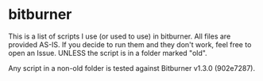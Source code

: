 # bitburner
This is a list of scripts I use (or used to use) in bitburner.
All files are provided AS-IS. If you decide to run them and they don't work, feel free to open an Issue. UNLESS the script is in a folder marked "old".

Any script in a non-old folder is tested against Bitburner v1.3.0 (902e7287).
